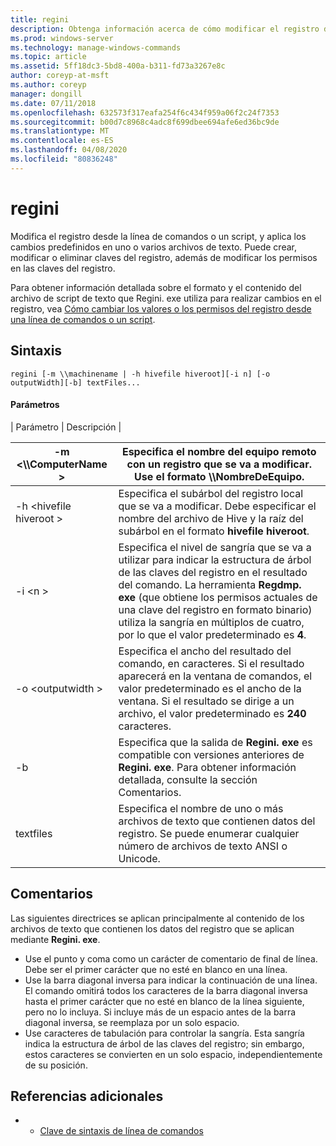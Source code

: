```yaml
---
title: regini
description: Obtenga información acerca de cómo modificar el registro desde el símbolo del sistema o mediante un script.
ms.prod: windows-server
ms.technology: manage-windows-commands
ms.topic: article
ms.assetid: 5ff18dc3-5bd8-400a-b311-fd73a3267e8c
author: coreyp-at-msft
ms.author: coreyp
manager: dongill
ms.date: 07/11/2018
ms.openlocfilehash: 632573f317eafa254f6c434f959a06f2c24f7353
ms.sourcegitcommit: b00d7c8968c4adc8f699dbee694afe6ed36bc9de
ms.translationtype: MT
ms.contentlocale: es-ES
ms.lasthandoff: 04/08/2020
ms.locfileid: "80836248"
---
```

# <a name="regini"></a>regini

Modifica el registro desde la línea de comandos o un script, y aplica los cambios predefinidos en uno o varios archivos de texto. Puede crear, modificar o eliminar claves del registro, además de modificar los permisos en las claves del registro.

Para obtener información detallada sobre el formato y el contenido del archivo de script de texto que Regini. exe utiliza para realizar cambios en el registro, vea [Cómo cambiar los valores o los permisos del registro desde una línea de comandos o un script](https://support.microsoft.com/help/264584/how-to-change-registry-values-or-permissions-from-a-command-line-or-a).

## <a name="syntax"></a>Sintaxis

```
regini [-m \\machinename | -h hivefile hiveroot][-i n] [-o outputWidth][-b] textFiles...
```

#### <a name="parameters"></a>Parámetros

| Parámetro | Descripción |

|-m \<\\\\ComputerName >|Especifica el nombre del equipo remoto con un registro que se va a modificar. Use el formato **\\\\NombreDeEquipo**.|
|---------------------|-|
|-h \<hivefile hiveroot >|Especifica el subárbol del registro local que se va a modificar. Debe especificar el nombre del archivo de Hive y la raíz del subárbol en el formato **hivefile hiveroot**.|
|-i \<n >|Especifica el nivel de sangría que se va a utilizar para indicar la estructura de árbol de las claves del registro en el resultado del comando. La herramienta **Regdmp. exe** (que obtiene los permisos actuales de una clave del registro en formato binario) utiliza la sangría en múltiplos de cuatro, por lo que el valor predeterminado es **4**.|
|-o \<outputwidth >|Especifica el ancho del resultado del comando, en caracteres. Si el resultado aparecerá en la ventana de comandos, el valor predeterminado es el ancho de la ventana. Si el resultado se dirige a un archivo, el valor predeterminado es **240** caracteres.|
|-b|Especifica que la salida de **Regini. exe** es compatible con versiones anteriores de **Regini. exe**. Para obtener información detallada, consulte la sección Comentarios.|
|textfiles|Especifica el nombre de uno o más archivos de texto que contienen datos del registro. Se puede enumerar cualquier número de archivos de texto ANSI o Unicode.|

## <a name="remarks"></a>Comentarios

Las siguientes directrices se aplican principalmente al contenido de los archivos de texto que contienen los datos del registro que se aplican mediante **Regini. exe**.
-   Use el punto y coma como un carácter de comentario de final de línea. Debe ser el primer carácter que no esté en blanco en una línea.
-   Use la barra diagonal inversa para indicar la continuación de una línea. El comando omitirá todos los caracteres de la barra diagonal inversa hasta el primer carácter que no esté en blanco de la línea siguiente, pero no lo incluya. Si incluye más de un espacio antes de la barra diagonal inversa, se reemplaza por un solo espacio.
-   Use caracteres de tabulación para controlar la sangría. Esta sangría indica la estructura de árbol de las claves del registro; sin embargo, estos caracteres se convierten en un solo espacio, independientemente de su posición.

## <a name="additional-references"></a>Referencias adicionales

-   - [Clave de sintaxis de línea de comandos](command-line-syntax-key.md)